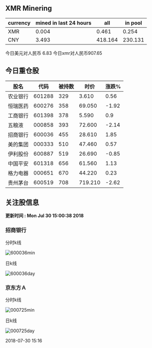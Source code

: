 ## XMR Minering

|currency|mined in last 24 hours|all|in pool|
|---|---|---|---|
|XMR|0.004|0.461|0.254|
|CNY|3.493|418.164|230.131|

今日美元对人民币 6.83	今日xmr对人民币907.65


## 今日重仓股 

|股名|代码|被持数|时价|涨跌%|
|---|---|---|---|---|
|农业银行|601288|329|3.610|0.56|
|恒瑞医药|600276|358|69.050|-1.92|
|工商银行|601398|378|5.590|0.9|
|五粮液|000858|393|72.600|-2.14|
|招商银行|600036|455|28.610|1.85|
|美的集团|000333|510|47.460|0.57|
|伊利股份|600887|519|26.690|-0.85|
|中国平安|601318|656|61.560|1.13|
|格力电器|000651|670|44.220|0.23|
|贵州茅台|600519|708|719.210|-2.62|

## 关注股信息
**更新时间 : Mon Jul 30 15:00:38 2018**
### 招商银行 
分时k线

![600036min](http://image.sinajs.cn/newchart/min/n/sh600036.gif)

日k线

![600036day](http://image.sinajs.cn/newchart/daily/n/sh600036.gif)

### 京东方Ａ 
分时k线

![000725min](http://image.sinajs.cn/newchart/min/n/sz000725.gif)

日k线

![000725day](http://image.sinajs.cn/newchart/daily/n/sz000725.gif)

2018-07-30 15:16